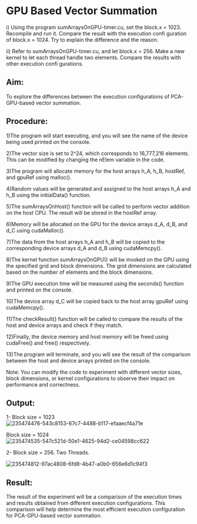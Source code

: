 # GPU Based Vector Summation
i) Using the program sumArraysOnGPU-timer.cu, set the block.x = 1023. Recompile and run it. Compare the result with the execution confi guration of block.x = 1024. Try to explain the difference and the reason.

ii) Refer to sumArraysOnGPU-timer.cu, and let block.x = 256. Make a new kernel to let each thread handle two elements. Compare the results with other execution confi gurations.
## Aim:
To explore the differences between the execution configurations of PCA-GPU-based vector summation.

## Procedure:
1)The program will start executing, and you will see the name of the device being used printed on the console.

2)The vector size is set to 2^24, which corresponds to 16,777,216 elements. This can be modified by changing the nElem variable in the code.

3)The program will allocate memory for the host arrays h_A, h_B, hostRef, and gpuRef using malloc().

4)Random values will be generated and assigned to the host arrays h_A and h_B using the initialData() function.

5)The sumArraysOnHost() function will be called to perform vector addition on the host CPU. The result will be stored in the hostRef array.

6)Memory will be allocated on the GPU for the device arrays d_A, d_B, and d_C using cudaMalloc().

7)The data from the host arrays h_A and h_B will be copied to the corresponding device arrays d_A and d_B using cudaMemcpy().

8)The kernel function sumArraysOnGPU() will be invoked on the GPU using the specified grid and block dimensions. The grid dimensions are calculated based on the number of elements and the block dimensions.

9)The GPU execution time will be measured using the seconds() function and printed on the console.

10)The device array d_C will be copied back to the host array gpuRef using cudaMemcpy().

11)The checkResult() function will be called to compare the results of the host and device arrays and check if they match.

12)Finally, the device memory and host memory will be freed using cudaFree() and free() respectively.

13)The program will terminate, and you will see the result of the comparison between the host and device arrays printed on the console.

  Note: You can modify the code to experiment with different vector sizes, block dimensions, or kernel configurations to observe their impact on performance and correctness.

## Output:
1-
Block size = 1023
![235474476-543c8153-67c7-4488-b117-efaaecf4a71e](https://github.com/ragav-47/PCA-GPU-based-vector-summation.-Explore-the-differences./assets/75235488/8d073fc9-1db9-4b60-9fda-f174091171ee)

Block size = 1024
![235474535-547c521d-50e1-4625-94d2-ce04598cc622](https://github.com/ragav-47/PCA-GPU-based-vector-summation.-Explore-the-differences./assets/75235488/e894c57c-c5f1-4852-b60c-5e1a891b0caf)

2-
Block size = 256. Two Threads.

![235474812-97ac4808-6fd8-4b47-a0b0-656e6d1c94f3](https://github.com/ragav-47/PCA-GPU-based-vector-summation.-Explore-the-differences./assets/75235488/87e7e457-35bc-412f-b419-c6707500c54d)


## Result:
The result of the experiment will be a comparison of the execution times and results obtained from different execution configurations. This comparison will help determine the most efficient execution configuration for PCA-GPU-based vector summation.
